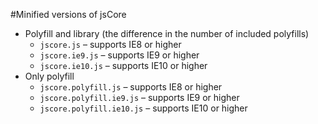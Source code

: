 #Minified versions of jsCore

 - Polyfill and library (the difference in the number of included polyfills)
     - `jscore.js` – supports IE8 or higher
     - `jscore.ie9.js` – supports IE9 or higher
     - `jscore.ie10.js` – supports IE10 or higher
 - Only polyfill
     - `jscore.polyfill.js` – supports IE8 or higher
     - `jscore.polyfill.ie9.js` – supports IE9 or higher
     - `jscore.polyfill.ie10.js` – supports IE10 or higher
